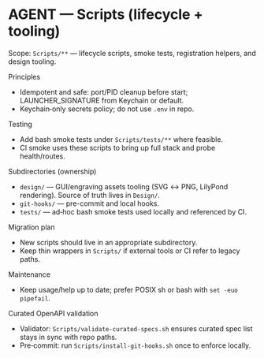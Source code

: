 # AGENT — Scripts (lifecycle + tooling)

Scope: `Scripts/**` — lifecycle scripts, smoke tests, registration helpers, and design tooling.

Principles
- Idempotent and safe: port/PID cleanup before start; LAUNCHER_SIGNATURE from Keychain or default.
- Keychain‑only secrets policy; do not use `.env` in repo.

Testing
- Add bash smoke tests under `Scripts/tests/**` where feasible.
- CI smoke uses these scripts to bring up full stack and probe health/routes.

Subdirectories (ownership)
- `design/` — GUI/engraving assets tooling (SVG ↔ PNG, LilyPond rendering). Source of truth lives in `Design/`.
- `git-hooks/` — pre-commit and local hooks.
- `tests/` — ad‑hoc bash smoke tests used locally and referenced by CI.

Migration plan
- New scripts should live in an appropriate subdirectory.
- Keep thin wrappers in `Scripts/` if external tools or CI refer to legacy paths.

Maintenance
- Keep usage/help up to date; prefer POSIX sh or bash with `set -euo pipefail`.

Curated OpenAPI validation
- Validator: `Scripts/validate-curated-specs.sh` ensures curated spec list stays in sync with repo paths.
- Pre‑commit: run `Scripts/install-git-hooks.sh` once to enforce locally.
